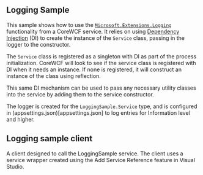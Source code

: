 ## Logging Sample

This sample shows how to use the [`Microsoft.Extensions.Logging`](https://docs.microsoft.com/aspnet/core/fundamentals/logging/?view=aspnetcore-6.0) functionality from a CoreWCF service. It relies on using [Dependency Injection](https://docs.microsoft.com/aspnet/core/fundamentals/dependency-injection?view=aspnetcore-6.0) \(DI\) to create the instance of the `Service` class, passing in the logger to the constructor.

The `Service` class is registered as a singleton with DI as part of the process initialization. CoreWCF will look to see if the service class is registered with DI when it needs an instance. If none is registered, it will construct an instance of the class using reflection.

This same DI mechanism can be used to pass any necessary utility classes into the service by adding them to the service constructor. 

The logger is created for the `LoggingSample.Service` type, and is configured in (appsettings.json)[appsettings.json] to log entries for Information level and higher. 

## Logging sample client

A client designed to call the LoggingSample service. The client uses a service wrapper created using the Add Service Reference feature in Visual Studio. 